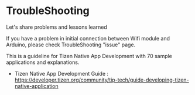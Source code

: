 # TroubleShooting
Let's share problems and lessons learned

If you have a problem in initial connection between Wifi module and Arduino, 
please check TroubleShooting "issue" page.

This is a guideline for Tizen Native App Development with 70 sample applications and explanations.

- Tizen Native App Development Guide : 
https://developer.tizen.org/community/tip-tech/guide-developing-tizen-native-application
